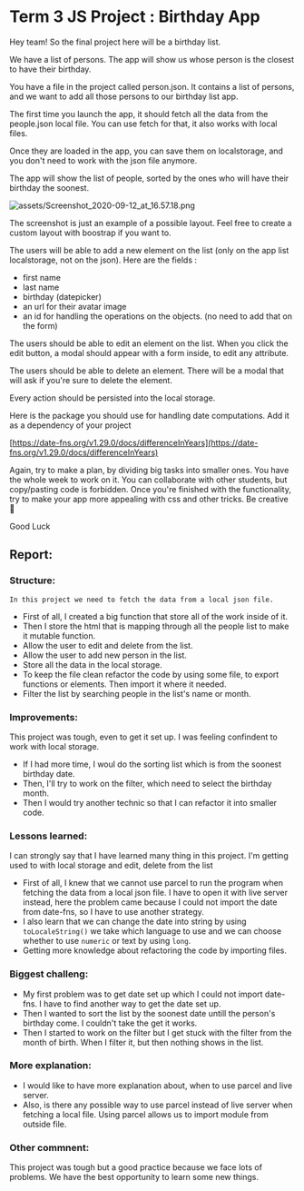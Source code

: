 # Term 3 JS Project : Birthday App

Hey team! So the final project here will be a birthday list.

We have a list of persons. The app will show us whose person is the closest to have their birthday.

You have a file in the project called person.json. It contains a list of persons, and we want to add all those persons to our birthday list app.

The first time you launch the app, it should fetch all the data from the people.json local file. You can use fetch for that, it also works with local files.

Once they are loaded in the app, you can save them on localstorage, and you don't need to work with the json file anymore.

The app will show the list of people, sorted by the ones who will have their birthday the soonest.

![assets/Screenshot_2020-09-12_at_16.57.18.png](assets/Screenshot_2020-09-12_at_16.57.18.png)

The screenshot is just an example of a possible layout. Feel free to create a custom layout with boostrap if you want to.

The users will be able to add a new element on the list (only on the app list localstorage, not on the json). Here are the fields :

-   first name
-   last name
-   birthday (datepicker)
-   an url for their avatar image
-   an id for handling the operations on the objects. (no need to add that on the form)

The users should be able to edit an element on the list. When you click the edit button, a modal should appear with a form inside, to edit any attribute.

The users should be able to delete an element. There will be a modal that will ask if you're sure to delete the element.

Every action should be persisted into the local storage.

Here is the package you should use for handling date computations. Add it as a dependency of your project

[https://date-fns.org/v1.29.0/docs/differenceInYears](https://date-fns.org/v1.29.0/docs/differenceInYears)

Again, try to make a plan, by dividing big tasks into smaller ones.
You have the whole week to work on it. You can collaborate with other students, but copy/pasting code is forbidden.
Once you're finished with the functionality, try to make your app more appealing with css and other tricks.
Be creative 🎨

Good Luck


 ## Report: 

 ### Structure:
    In this project we need to fetch the data from a local json file.

 - First of all, I created a big function that store all of the work inside of it.
 - Then I store the html that is mapping through all the people list to make it mutable function.
 - Allow the user to edit and delete from the list.
 - Allow the user to add new person in the list.
 - Store all the data in the local storage.
 - To keep the file clean refactor the code by using some file, to export functions or elements. Then import it where it needed.
 - Filter the list by searching people in the list's name or month.

 ### Improvements: 

 This project was tough, even to get it set up. I was feeling confindent to work with local storage.

 - If I had more time, I woul do the sorting list which is from the soonest birthday date.
 - Then, I'll try to work on the filter, which need to select the birthday month. 
 - Then I would try another technic so that I can refactor it into smaller code.

 ### Lessons learned: 

I can strongly say that I have learned many thing in this project. I'm getting used to with local storage and edit, delete from the list

 - First of all, I knew that we cannot use parcel to run the program when fetching the data from a local json file. I have to open it with live server instead, here the problem came because I could not import the date from date-fns, so I have to use another strategy.
 - I also learn that we can change the date into string by using `toLocaleString()` we take which language to use and we can choose whether to use `numeric` or text by using `long`.
 - Getting more knowledge about refactoring the code by importing files.
 ### Biggest challeng: 
 - My first problem was to get date set up which I could not import date-fns. I have to find another way to get the date set up.
 - Then I wanted to sort the list by the soonest date untill the person's birthday come. I couldn't take the get it works. 
 - Then I started to work on the filter but I get stuck with the filter from the month of birth. When I filter it, but then nothing shows in the list.

 ### More explanation: 
 - I would like to have more explanation about, when to use parcel and live server.
 - Also, is there any possible way to use parcel instead of live server when fetching a local file. Using parcel allows us to import module from outside file.

 ### Other commnent: 
 This project was tough but a good practice because we face lots of problems. We have the best opportunity to learn some new things.